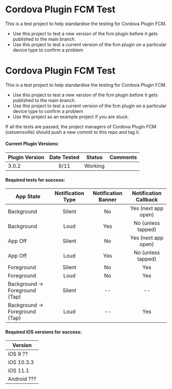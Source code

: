 # Cordova Plugin FCM Test

This is a test project to help standardise the testing for Cordova Plugin FCM.
 - Use this project to test a new version of the fcm plugin before it gets published to the main branch.
 - Use this project to test a current version of the fcm plugin on a particular device type to confirm a problem
# Cordova Plugin FCM Test

This is a test project to help standardise the testing for Cordova Plugin FCM.
 - Use this project to test a new version of the fcm plugin before it gets published to the main branch.
 - Use this project to test a current version of the fcm plugin on a particular device type to confirm a problem
 - Use this project as an example project if you are stuck.

If all the tests are passed, the project managers of Cordova Plugin FCM (ostownsville) should push a new commit to this repo and tag it.

#### Current Plugin Versions:
| Plugin Version| Date Tested | Status  | Comments|
| ------------- |:-------------:|:-------------:| -----:|
| 3.0.2 | 9/11 | Working | 

#### Required tests for success:
| App State | Notification Type | Notification Banner | Notification Callback |
| ------------- |:-------------:|:-------------:|:-------------:|
| Background | Silent | No | Yes (next app open) |
| Background | Loud | Yes | No (unless tapped) |
| App Off | Silent | No | Yes (next app open) |
| App Off | Loud | Yes | No (unless tapped) |
| Foreground | Silent | No | Yes |
| Foreground | Loud | No | Yes |
| Background -> Foreground (Tap) | Silent | -- | -- |
| Background -> Foreground (Tap) | Loud |  -- | Yes |

#### Required iOS versions for success:
| Version |
| ------------- |
| iOS 9 ?? |
| iOS 10.3.3 |
| iOS 11.1 |
| Android ??? |

